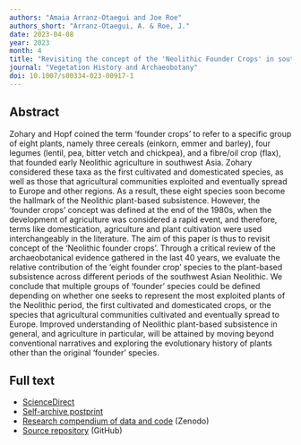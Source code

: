 ```yaml
---
authors: "Amaia Arranz-Otaegui and Joe Roe"
authors_short: "Arranz-Otaegui, A. & Roe, J."
date: 2023-04-08
year: 2023
month: 4
title: "Revisiting the concept of the 'Neolithic Founder Crops' in southwest Asia"
journal: "Vegetation History and Archaeobotany"
doi: 10.1007/s00334-023-00917-1
---
```


## Abstract

Zohary and Hopf coined the term ‘founder crops’ to refer to a specific group of eight plants, namely three cereals (einkorn, emmer and barley), four legumes (lentil, pea, bitter vetch and chickpea), and a fibre/oil crop (flax), that founded early Neolithic agriculture in southwest Asia. Zohary considered these taxa as the first cultivated and domesticated species, as well as those that agricultural communities exploited and eventually spread to Europe and other regions. As a result, these eight species soon become the hallmark of the Neolithic plant-based subsistence. However, the ‘founder crops’ concept was defined at the end of the 1980s, when the development of agriculture was considered a rapid event, and therefore, terms like domestication, agriculture and plant cultivation were used interchangeably in the literature. The aim of this paper is thus to revisit concept of the ‘Neolithic founder crops’. Through a critical review of the archaeobotanical evidence gathered in the last 40 years, we evaluate the relative contribution of the ‘eight founder crop’ species to the plant-based subsistence across different periods of the southwest Asian Neolithic. We conclude that multiple groups of ‘founder’ species could be defined depending on whether one seeks to represent the most exploited plants of the Neolithic period, the first cultivated and domesticated crops, or the species that agricultural communities cultivated and eventually spread to Europe. Improved understanding of Neolithic plant-based subsistence in general, and agriculture in particular, will be attained by moving beyond conventional narratives and exploring the evolutionary history of plants other than the original ‘founder’ species.

<!-- more -->

## Full text

* [ScienceDirect](https://link.springer.com/article/10.1007/s00334-023-00917-1)
* [Self-archive postprint](/pdf/Arranz-Otaegui_and_Roe_2023.pdf)
* [Research compendium of data and code](https://doi.org/10.5281/zenodo.5911218) (Zenodo)
* [Source repository](https://github.com/joeroe/SWAsiaNeolithicFounderCrops) (GitHub)


